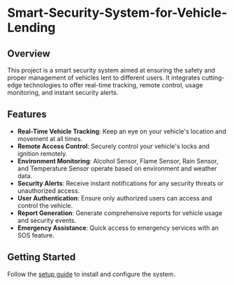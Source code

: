 # Smart-Security-System-for-Vehicle-Lending
## Overview
This project is a smart security system aimed at ensuring the safety and proper management of vehicles lent to different users. It integrates cutting-edge technologies to offer real-time tracking, remote control, usage monitoring, and instant security alerts.
## Features
- **Real-Time Vehicle Tracking**: Keep an eye on your vehicle's location and movement at all times.
- **Remote Access Control**: Securely control your vehicle's locks and ignition remotely.
- **Environment Monitoring**: Alcohol Sensor, Flame Sensor, Rain Sensor, and Temperature Sensor operate based on environment and weather data.
- **Security Alerts**: Receive instant notifications for any security threats or unauthorized access.
- **User Authentication**: Ensure only authorized users can access and control the vehicle.
- **Report Generation**: Generate comprehensive reports for vehicle usage and security events.
- **Emergency Assistance**: Quick access to emergency services with an SOS feature.
## Getting Started
Follow the [setup guide](docs/setup-guide.md) to install and configure the system.
